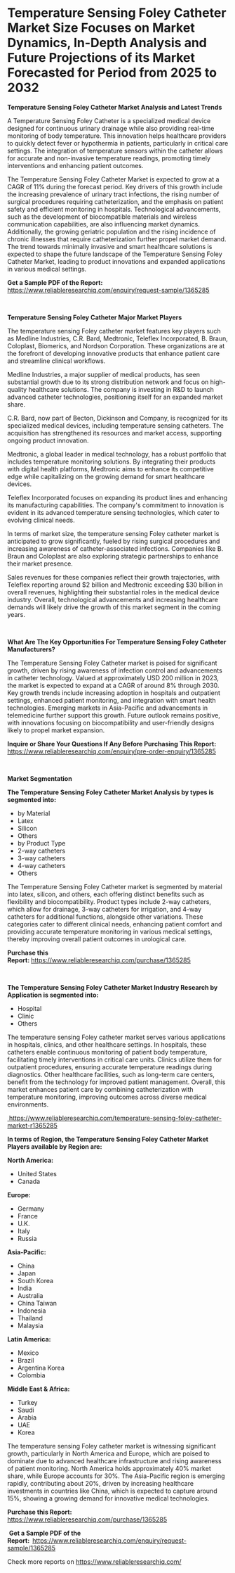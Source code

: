 <p><h1>Temperature Sensing Foley Catheter Market Size Focuses on Market Dynamics, In-Depth Analysis and Future Projections of its Market Forecasted for Period from 2025 to 2032</h1></p><p><strong>Temperature Sensing Foley Catheter Market Analysis and Latest Trends</strong></p>
<p><p>A Temperature Sensing Foley Catheter is a specialized medical device designed for continuous urinary drainage while also providing real-time monitoring of body temperature. This innovation helps healthcare providers to quickly detect fever or hypothermia in patients, particularly in critical care settings. The integration of temperature sensors within the catheter allows for accurate and non-invasive temperature readings, promoting timely interventions and enhancing patient outcomes.</p><p>The Temperature Sensing Foley Catheter Market is expected to grow at a CAGR of 11% during the forecast period. Key drivers of this growth include the increasing prevalence of urinary tract infections, the rising number of surgical procedures requiring catheterization, and the emphasis on patient safety and efficient monitoring in hospitals. Technological advancements, such as the development of biocompatible materials and wireless communication capabilities, are also influencing market dynamics. Additionally, the growing geriatric population and the rising incidence of chronic illnesses that require catheterization further propel market demand. The trend towards minimally invasive and smart healthcare solutions is expected to shape the future landscape of the Temperature Sensing Foley Catheter Market, leading to product innovations and expanded applications in various medical settings.</p></p>
<p><strong>Get a Sample PDF of the Report:&nbsp;</strong> <a href="https://www.reliableresearchiq.com/enquiry/request-sample/1365285?utm_campaign=3547&utm_medium=2&utm_source=Github&utm_content=ia&utm_term=22032025&utm_id=temperature-sensing-foley-catheter">https://www.reliableresearchiq.com/enquiry/request-sample/1365285</a></p>
<p>&nbsp;</p>
<p><strong>Temperature Sensing Foley Catheter Major Market Players</strong></p>
<p><p>The temperature sensing Foley catheter market features key players such as Medline Industries, C.R. Bard, Medtronic, Teleflex Incorporated, B. Braun, Coloplast, Biomerics, and Nordson Corporation. These organizations are at the forefront of developing innovative products that enhance patient care and streamline clinical workflows. </p><p>Medline Industries, a major supplier of medical products, has seen substantial growth due to its strong distribution network and focus on high-quality healthcare solutions. The company is investing in R&D to launch advanced catheter technologies, positioning itself for an expanded market share. </p><p>C.R. Bard, now part of Becton, Dickinson and Company, is recognized for its specialized medical devices, including temperature sensing catheters. The acquisition has strengthened its resources and market access, supporting ongoing product innovation. </p><p>Medtronic, a global leader in medical technology, has a robust portfolio that includes temperature monitoring solutions. By integrating their products with digital health platforms, Medtronic aims to enhance its competitive edge while capitalizing on the growing demand for smart healthcare devices.</p><p>Teleflex Incorporated focuses on expanding its product lines and enhancing its manufacturing capabilities. The company's commitment to innovation is evident in its advanced temperature sensing technologies, which cater to evolving clinical needs.</p><p>In terms of market size, the temperature sensing Foley catheter market is anticipated to grow significantly, fueled by rising surgical procedures and increasing awareness of catheter-associated infections. Companies like B. Braun and Coloplast are also exploring strategic partnerships to enhance their market presence.</p><p>Sales revenues for these companies reflect their growth trajectories, with Teleflex reporting around $2 billion and Medtronic exceeding $30 billion in overall revenues, highlighting their substantial roles in the medical device industry. Overall, technological advancements and increasing healthcare demands will likely drive the growth of this market segment in the coming years.</p></p>
<p>&nbsp;</p>
<p><strong>What Are The Key Opportunities For Temperature Sensing Foley Catheter Manufacturers?</strong></p>
<p><p>The Temperature Sensing Foley Catheter market is poised for significant growth, driven by rising awareness of infection control and advancements in catheter technology. Valued at approximately USD 200 million in 2023, the market is expected to expand at a CAGR of around 8% through 2030. Key growth trends include increasing adoption in hospitals and outpatient settings, enhanced patient monitoring, and integration with smart health technologies. Emerging markets in Asia-Pacific and advancements in telemedicine further support this growth. Future outlook remains positive, with innovations focusing on biocompatibility and user-friendly designs likely to propel market expansion.</p></p>
<p><strong>Inquire or Share Your Questions If Any Before Purchasing This Report:</strong> <a href="https://www.reliableresearchiq.com/enquiry/pre-order-enquiry/1365285?utm_campaign=3547&utm_medium=2&utm_source=Github&utm_content=ia&utm_term=22032025&utm_id=temperature-sensing-foley-catheter">https://www.reliableresearchiq.com/enquiry/pre-order-enquiry/1365285</a></p>
<p>&nbsp;</p>
<p><strong>Market Segmentation</strong></p>
<p><strong>The Temperature Sensing Foley Catheter Market Analysis by types is segmented into:</strong></p>
<p><ul><li>by Material</li><li>Latex</li><li>Silicon</li><li>Others</li><li>by Product Type</li><li>2-way catheters</li><li>3-way catheters</li><li>4-way catheters</li><li>Others</li></ul></p>
<p><p>The Temperature Sensing Foley Catheter market is segmented by material into latex, silicon, and others, each offering distinct benefits such as flexibility and biocompatibility. Product types include 2-way catheters, which allow for drainage, 3-way catheters for irrigation, and 4-way catheters for additional functions, alongside other variations. These categories cater to different clinical needs, enhancing patient comfort and providing accurate temperature monitoring in various medical settings, thereby improving overall patient outcomes in urological care.</p></p>
<p><strong>Purchase this Report:&nbsp;</strong><a href="https://www.reliableresearchiq.com/purchase/1365285?utm_campaign=3547&utm_medium=2&utm_source=Github&utm_content=ia&utm_term=22032025&utm_id=temperature-sensing-foley-catheter">https://www.reliableresearchiq.com/purchase/1365285</a></p>
<p>&nbsp;</p>
<p><strong>The Temperature Sensing Foley Catheter Market Industry Research by Application is segmented into:</strong></p>
<p><ul><li>Hospital</li><li>Clinic</li><li>Others</li></ul></p>
<p><p>The temperature sensing Foley catheter market serves various applications in hospitals, clinics, and other healthcare settings. In hospitals, these catheters enable continuous monitoring of patient body temperature, facilitating timely interventions in critical care units. Clinics utilize them for outpatient procedures, ensuring accurate temperature readings during diagnostics. Other healthcare facilities, such as long-term care centers, benefit from the technology for improved patient management. Overall, this market enhances patient care by combining catheterization with temperature monitoring, improving outcomes across diverse medical environments.</p></p>
<p><a href="https://www.reliableresearchiq.com/temperature-sensing-foley-catheter-market-r1365285?utm_campaign=3547&utm_medium=2&utm_source=Github&utm_content=ia&utm_term=22032025&utm_id=temperature-sensing-foley-catheter">&nbsp;https://www.reliableresearchiq.com/temperature-sensing-foley-catheter-market-r1365285</a></p>
<p><strong>In terms of Region, the Temperature Sensing Foley Catheter Market Players available by Region are:</strong></p>
<p>
    <p> <strong> North America: </strong>
        <ul>
            <li>United States</li>
            <li>Canada</li>
        </ul>
        </p> 
    <p> <strong> Europe: </strong>
        <ul>
            <li>Germany</li>
            <li>France</li>
            <li>U.K.</li>
            <li>Italy</li>
            <li>Russia</li>
        </ul>
        </p> 
    <p> <strong> Asia-Pacific: </strong>
        <ul>
            <li>China</li>
            <li>Japan</li>
            <li>South Korea</li>
            <li>India</li>
            <li>Australia</li>
            <li>China Taiwan</li>
            <li>Indonesia</li>
            <li>Thailand</li>
            <li>Malaysia</li>
        </ul>
        </p> 
    <p> <strong> Latin America: </strong>
        <ul>
            <li>Mexico</li>
            <li>Brazil</li>
            <li>Argentina Korea</li>
            <li>Colombia</li>
        </ul>
        </p> 
    <p> <strong> Middle East & Africa: </strong>
        <ul>
            <li>Turkey</li>
            <li>Saudi</li>
            <li>Arabia</li>
            <li>UAE</li>
            <li>Korea</li>
        </ul>
    </p>
    </p>
<p><p>The temperature sensing Foley catheter market is witnessing significant growth, particularly in North America and Europe, which are poised to dominate due to advanced healthcare infrastructure and rising awareness of patient monitoring. North America holds approximately 40% market share, while Europe accounts for 30%. The Asia-Pacific region is emerging rapidly, contributing about 20%, driven by increasing healthcare investments in countries like China, which is expected to capture around 15%, showing a growing demand for innovative medical technologies.</p></p>
<p><strong>Purchase this Report: </strong><a href="https://www.reliableresearchiq.com/purchase/1365285?utm_campaign=3547&utm_medium=2&utm_source=Github&utm_content=ia&utm_term=22032025&utm_id=temperature-sensing-foley-catheter">https://www.reliableresearchiq.com/purchase/1365285</a></p>
<p>&nbsp;<strong>Get a Sample PDF of the Report:&nbsp;&nbsp;</strong><a href="https://www.reliableresearchiq.com/enquiry/request-sample/1365285?utm_campaign=3547&utm_medium=2&utm_source=Github&utm_content=ia&utm_term=22032025&utm_id=temperature-sensing-foley-catheter">https://www.reliableresearchiq.com/enquiry/request-sample/1365285</a></p>
<p><strong></strong></p>
<p>Check more reports on <a href="https://www.reliableresearchiq.com/?utm_campaign=3547&utm_medium=2&utm_source=Github&utm_content=ia&utm_term=22032025&utm_id=temperature-sensing-foley-catheter">https://www.reliableresearchiq.com/</a></p>